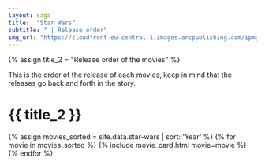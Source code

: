 ```yaml
---
layout: saga
title:  "Star Wars"
subtitle: " | Release order"
img_url: "https://cloudfront-eu-central-1.images.arcpublishing.com/ipmgroup/DVGL4LHDXVHT5FCRGHP7MU6APY.jpg"
---
```

{% assign title_2 = "Release order of the movies" %}

This is the order of the release of each movies, keep in mind that the releases go back and forth in the story.

# {{ title_2 }}

{% assign movies_sorted = site.data.star-wars | sort: 'Year' %}
{% for movie in movies_sorted %}
{% include movie_card.html movie=movie %}
{% endfor %}
